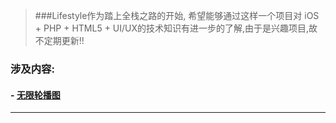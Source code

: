 >###Lifestyle作为踏上全栈之路的开始, 希望能够通过这样一个项目对 iOS + PHP + HTML5 + UI/UX的技术知识有进一步的了解,由于是兴趣项目,故不定期更新!! 

### 涉及内容:
#### - [无限轮播图](http://coderzsq.github.io/2016/06/10/iOS%20%E6%8A%95%E6%9C%BA%E6%B5%81%E5%AE%9E%E7%8E%B0%20%E6%97%A0%E9%99%90%E8%BD%AE%E6%92%AD%E5%9B%BE/)

***